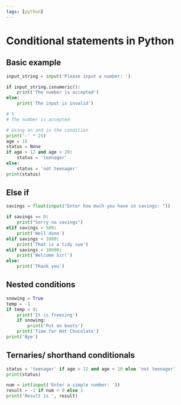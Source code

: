 ```yaml
---
tags: [python]
---
```


# Conditional statements in Python

## Basic example

```python
input_string = input('Please input a number: ')

if input_string.isnumeric():
    print('The number is accepted')
else:
    print('The input is invalid')

# 5
# The number is accepted

# Using an and in the condition
print('-' * 25)
age = 15
status = None
if age > 12 and age < 20:
    status = 'teenager'
else:
    status = 'not teenager'
print(status)
```

## Else if

```python
savings = float(input("Enter how much you have in savings: "))

if savings == 0:
    print("Sorry no savings")
elif savings < 500:
    print('Well done')
elif savings < 1000:
    print('That is a tidy sum')
elif savings < 10000:
    print('Welcome Sir!')
else:
    print('Thank you')
```

## Nested conditions

```python
snowing = True
temp = -1
if temp < 0:
    print('It is freezing')
    if snowing:
        print('Put on boots')
    print('Time for Hot Chocolate')
print('Bye')
```

## Ternaries/ shorthand conditionals

```python
status = 'teenager' if age > 12 and age < 20 else 'not teenager'
print(status)

num = int(input('Enter a simple number: '))
result = -1 if num < 0 else 1
print('Result is ', result)
```
